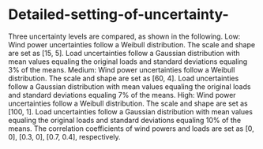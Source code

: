 # Detailed-setting-of-uncertainty-
Three uncertainty levels are compared, as shown in the following.
Low: 
Wind power uncertainties follow a Weibull distribution. The scale and shape are set as [15, 5].
Load uncertainties follow a Gaussian distribution with mean values equaling the original loads and standard deviations equaling 3% of the means.
Medium: 
Wind power uncertainties follow a Weibull distribution. The scale and shape are set as [60, 4].
Load uncertainties follow a Gaussian distribution with mean values equaling the original loads and standard deviations equaling 7% of the means.
High:
Wind power uncertainties follow a Weibull distribution. The scale and shape are set as [100, 1].
Load uncertainties follow a Gaussian distribution with mean values equaling the original loads and standard deviations equaling 10% of the means.
The correlation coefficients of wind powers and loads are set as [0, 0], [0.3, 0], [0.7, 0.4], respectively.
